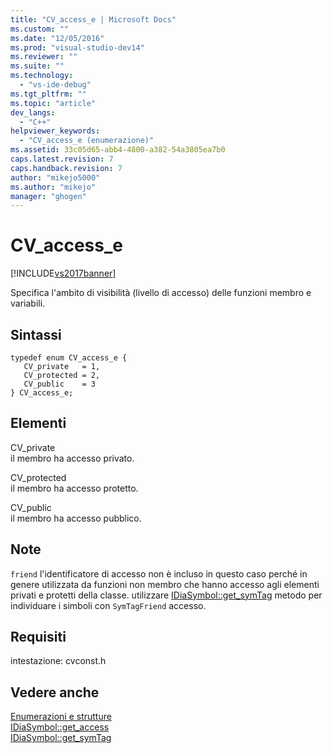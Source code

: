 ```yaml
---
title: "CV_access_e | Microsoft Docs"
ms.custom: ""
ms.date: "12/05/2016"
ms.prod: "visual-studio-dev14"
ms.reviewer: ""
ms.suite: ""
ms.technology: 
  - "vs-ide-debug"
ms.tgt_pltfrm: ""
ms.topic: "article"
dev_langs: 
  - "C++"
helpviewer_keywords: 
  - "CV_access_e (enumerazione)"
ms.assetid: 33c05d65-abb4-4800-a382-54a3805ea7b0
caps.latest.revision: 7
caps.handback.revision: 7
author: "mikejo5000"
ms.author: "mikejo"
manager: "ghogen"
---
```

# CV_access_e
[!INCLUDE[vs2017banner](../../code-quality/includes/vs2017banner.md)]

Specifica l'ambito di visibilità \(livello di accesso\) delle funzioni membro e variabili.  
  
## Sintassi  
  
```cpp#  
typedef enum CV_access_e {   
   CV_private   = 1,  
   CV_protected = 2,  
   CV_public    = 3  
} CV_access_e;  
```  
  
## Elementi  
 CV\_private  
 il membro ha accesso privato.  
  
 CV\_protected  
 il membro ha accesso protetto.  
  
 CV\_public  
 il membro ha accesso pubblico.  
  
## Note  
 `friend` l'identificatore di accesso non è incluso in questo caso perché in genere utilizzata da funzioni non membro che hanno accesso agli elementi privati e protetti della classe.  utilizzare [IDiaSymbol::get\_symTag](../../debugger/debug-interface-access/idiasymbol-get-symtag.md) metodo per individuare i simboli con  `SymTagFriend` accesso.  
  
## Requisiti  
 intestazione: cvconst.h  
  
## Vedere anche  
 [Enumerazioni e strutture](../../debugger/debug-interface-access/enumerations-and-structures.md)   
 [IDiaSymbol::get\_access](../../debugger/debug-interface-access/idiasymbol-get-access.md)   
 [IDiaSymbol::get\_symTag](../../debugger/debug-interface-access/idiasymbol-get-symtag.md)